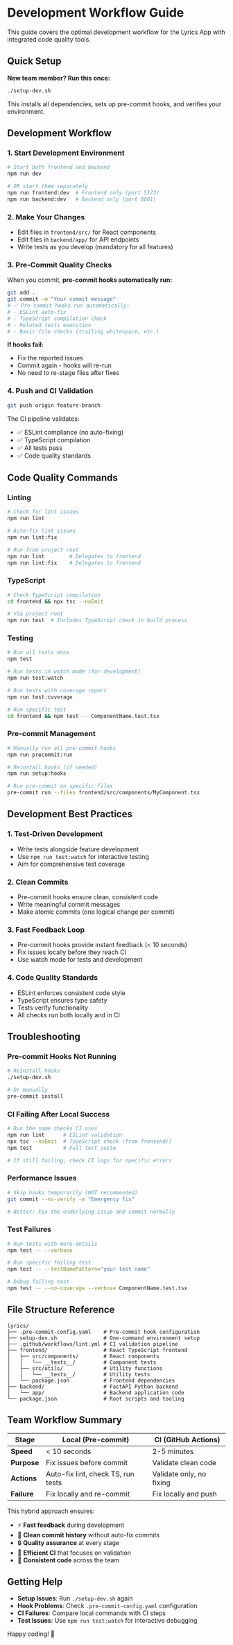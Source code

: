 # Development Workflow Guide

This guide covers the optimal development workflow for the Lyrics App with integrated code quality tools.

## Quick Setup

**New team member? Run this once:**
```bash
./setup-dev.sh
```

This installs all dependencies, sets up pre-commit hooks, and verifies your environment.

## Development Workflow

### 1. Start Development Environment

```bash
# Start both frontend and backend
npm run dev

# OR start them separately
npm run frontend:dev  # Frontend only (port 5173)
npm run backend:dev   # Backend only (port 8001)
```

### 2. Make Your Changes

- Edit files in `frontend/src/` for React components
- Edit files in `backend/app/` for API endpoints
- Write tests as you develop (mandatory for all features)

### 3. Pre-Commit Quality Checks

When you commit, **pre-commit hooks automatically run:**

```bash
git add .
git commit -m "Your commit message"
# ✅ Pre-commit hooks run automatically:
# - ESLint auto-fix
# - TypeScript compilation check
# - Related tests execution
# - Basic file checks (trailing whitespace, etc.)
```

**If hooks fail:**
- Fix the reported issues
- Commit again - hooks will re-run
- No need to re-stage files after fixes

### 4. Push and CI Validation

```bash
git push origin feature-branch
```

The CI pipeline validates:
- ✅ ESLint compliance (no auto-fixing)
- ✅ TypeScript compilation
- ✅ All tests pass
- ✅ Code quality standards

## Code Quality Commands

### Linting
```bash
# Check for lint issues
npm run lint

# Auto-fix lint issues
npm run lint:fix

# Run from project root
npm run lint        # Delegates to frontend
npm run lint:fix    # Delegates to frontend
```

### TypeScript
```bash
# Check TypeScript compilation
cd frontend && npx tsc --noEmit

# Via project root
npm run test  # Includes TypeScript check in build process
```

### Testing
```bash
# Run all tests once
npm test

# Run tests in watch mode (for development)
npm run test:watch

# Run tests with coverage report
npm run test:coverage

# Run specific test
cd frontend && npm test -- ComponentName.test.tsx
```

### Pre-commit Management
```bash
# Manually run all pre-commit hooks
npm run precommit:run

# Reinstall hooks (if needed)
npm run setup:hooks

# Run pre-commit on specific files
pre-commit run --files frontend/src/components/MyComponent.tsx
```

## Development Best Practices

### 1. Test-Driven Development
- Write tests alongside feature development
- Use `npm run test:watch` for interactive testing
- Aim for comprehensive test coverage

### 2. Clean Commits
- Pre-commit hooks ensure clean, consistent code
- Write meaningful commit messages
- Make atomic commits (one logical change per commit)

### 3. Fast Feedback Loop
- Pre-commit hooks provide instant feedback (< 10 seconds)
- Fix issues locally before they reach CI
- Use watch mode for tests and development

### 4. Code Quality Standards
- ESLint enforces consistent code style
- TypeScript ensures type safety
- Tests verify functionality
- All checks run both locally and in CI

## Troubleshooting

### Pre-commit Hooks Not Running
```bash
# Reinstall hooks
./setup-dev.sh

# Or manually
pre-commit install
```

### CI Failing After Local Success
```bash
# Run the same checks CI uses
npm run lint      # ESLint validation
npx tsc --noEmit  # TypeScript check (from frontend/)
npm test          # Full test suite

# If still failing, check CI logs for specific errors
```

### Performance Issues
```bash
# Skip hooks temporarily (NOT recommended)
git commit --no-verify -m "Emergency fix"

# Better: Fix the underlying issue and commit normally
```

### Test Failures
```bash
# Run tests with more details
npm test -- --verbose

# Run specific failing test
npm test -- --testNamePattern="your test name"

# Debug failing test
npm test -- --no-coverage --verbose ComponentName.test.tsx
```

## File Structure Reference

```
lyrics/
├── .pre-commit-config.yaml    # Pre-commit hook configuration
├── setup-dev.sh               # One-command environment setup
├── .github/workflows/lint.yml # CI validation pipeline
├── frontend/                  # React TypeScript frontend
│   ├── src/components/        # React components
│   │   └── __tests__/         # Component tests
│   ├── src/utils/             # Utility functions
│   │   └── __tests__/         # Utility tests
│   └── package.json           # Frontend dependencies
├── backend/                   # FastAPI Python backend
│   └── app/                   # Backend application code
└── package.json               # Root scripts and tooling
```

## Team Workflow Summary

| Stage | Local (Pre-commit) | CI (GitHub Actions) |
|-------|-------------------|---------------------|
| **Speed** | < 10 seconds | 2-5 minutes |
| **Purpose** | Fix issues before commit | Validate clean code |
| **Actions** | Auto-fix lint, check TS, run tests | Validate only, no fixing |
| **Failure** | Fix locally and re-commit | Fix locally and push |

This hybrid approach ensures:
- ⚡ **Fast feedback** during development
- 🧹 **Clean commit history** without auto-fix commits
- 🔒 **Quality assurance** at every stage
- 🚀 **Efficient CI** that focuses on validation
- 👥 **Consistent code** across the team

## Getting Help

- **Setup Issues**: Run `./setup-dev.sh` again
- **Hook Problems**: Check `.pre-commit-config.yaml` configuration
- **CI Failures**: Compare local commands with CI steps
- **Test Issues**: Use `npm run test:watch` for interactive debugging

Happy coding! 🎵
